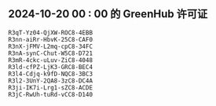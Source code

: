## 2024-10-20 00 : 00 的 GreenHub 许可证
```
R3qT-Yz04-QjXW-ROC8-4EBB
R3nn-aiRr-HbvK-25C8-CAF0
R3nX-jFMV-L2mq-cpC8-34FC
R3nA-synC-Chut-W5C8-D721
R3mR-4ckc-uLuv-ZiC8-4048
R3ld-cfPZ-LjK3-GRC8-BEC4
R3l4-Cdjq-k9fD-NQC8-3BC3
R3l2-3UnY-2QA8-3zC8-DC4A
R3ji-IK7i-Lrg1-sZC8-ACDE
R3jC-RwUh-tuRd-vCC8-D140
```
